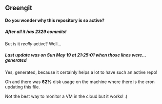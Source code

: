 ## Greengit

#### Do you wonder why this repository is so active?

##### After all it has 2329 commits!

But is it *really* active? Well...

##### Last update was on Sun May 19 at 21:25:01 when those lines were... generated

Yes, generated, because it certainly helps a lot to have such an active repo!

Oh and there was **62%** disk usage on the machine
where there is the cron updating this file.

Not the best way to monitor a VM in the cloud but it works! :)
